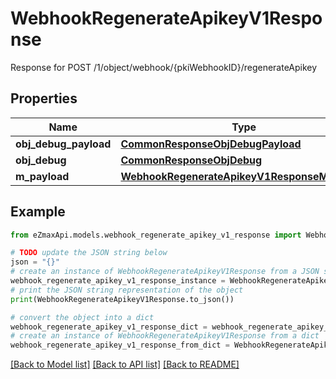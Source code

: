 # WebhookRegenerateApikeyV1Response

Response for POST /1/object/webhook/{pkiWebhookID}/regenerateApikey

## Properties

Name | Type | Description | Notes
------------ | ------------- | ------------- | -------------
**obj_debug_payload** | [**CommonResponseObjDebugPayload**](CommonResponseObjDebugPayload.md) |  | 
**obj_debug** | [**CommonResponseObjDebug**](CommonResponseObjDebug.md) |  | [optional] 
**m_payload** | [**WebhookRegenerateApikeyV1ResponseMPayload**](WebhookRegenerateApikeyV1ResponseMPayload.md) |  | 

## Example

```python
from eZmaxApi.models.webhook_regenerate_apikey_v1_response import WebhookRegenerateApikeyV1Response

# TODO update the JSON string below
json = "{}"
# create an instance of WebhookRegenerateApikeyV1Response from a JSON string
webhook_regenerate_apikey_v1_response_instance = WebhookRegenerateApikeyV1Response.from_json(json)
# print the JSON string representation of the object
print(WebhookRegenerateApikeyV1Response.to_json())

# convert the object into a dict
webhook_regenerate_apikey_v1_response_dict = webhook_regenerate_apikey_v1_response_instance.to_dict()
# create an instance of WebhookRegenerateApikeyV1Response from a dict
webhook_regenerate_apikey_v1_response_from_dict = WebhookRegenerateApikeyV1Response.from_dict(webhook_regenerate_apikey_v1_response_dict)
```
[[Back to Model list]](../README.md#documentation-for-models) [[Back to API list]](../README.md#documentation-for-api-endpoints) [[Back to README]](../README.md)


